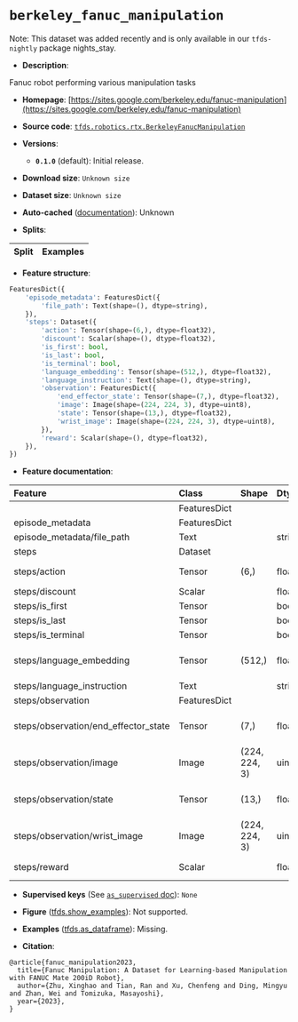 <div itemscope itemtype="http://schema.org/Dataset">
  <div itemscope itemprop="includedInDataCatalog" itemtype="http://schema.org/DataCatalog">
    <meta itemprop="name" content="TensorFlow Datasets" />
  </div>
  <meta itemprop="name" content="berkeley_fanuc_manipulation" />
  <meta itemprop="description" content="Fanuc robot performing various manipulation tasks&#10;&#10;To use this dataset:&#10;&#10;```python&#10;import tensorflow_datasets as tfds&#10;&#10;ds = tfds.load(&#x27;berkeley_fanuc_manipulation&#x27;, split=&#x27;train&#x27;)&#10;for ex in ds.take(4):&#10;  print(ex)&#10;```&#10;&#10;See [the guide](https://www.tensorflow.org/datasets/overview) for more&#10;informations on [tensorflow_datasets](https://www.tensorflow.org/datasets).&#10;&#10;" />
  <meta itemprop="url" content="https://www.tensorflow.org/datasets/catalog/berkeley_fanuc_manipulation" />
  <meta itemprop="sameAs" content="https://sites.google.com/berkeley.edu/fanuc-manipulation" />
  <meta itemprop="citation" content="@article{fanuc_manipulation2023,&#10;  title={Fanuc Manipulation: A Dataset for Learning-based Manipulation with FANUC Mate 200iD Robot},&#10;  author={Zhu, Xinghao and Tian, Ran and Xu, Chenfeng and Ding, Mingyu and Zhan, Wei and Tomizuka, Masayoshi},&#10;  year={2023},&#10;}" />
</div>

# `berkeley_fanuc_manipulation`


Note: This dataset was added recently and is only available in our
`tfds-nightly` package
<span class="material-icons" title="Available only in the tfds-nightly package">nights_stay</span>.

*   **Description**:

Fanuc robot performing various manipulation tasks

*   **Homepage**:
    [https://sites.google.com/berkeley.edu/fanuc-manipulation](https://sites.google.com/berkeley.edu/fanuc-manipulation)

*   **Source code**:
    [`tfds.robotics.rtx.BerkeleyFanucManipulation`](https://github.com/tensorflow/datasets/tree/master/tensorflow_datasets/robotics/rtx/rtx.py)

*   **Versions**:

    *   **`0.1.0`** (default): Initial release.

*   **Download size**: `Unknown size`

*   **Dataset size**: `Unknown size`

*   **Auto-cached**
    ([documentation](https://www.tensorflow.org/datasets/performances#auto-caching)):
    Unknown

*   **Splits**:

Split | Examples
:---- | -------:

*   **Feature structure**:

```python
FeaturesDict({
    'episode_metadata': FeaturesDict({
        'file_path': Text(shape=(), dtype=string),
    }),
    'steps': Dataset({
        'action': Tensor(shape=(6,), dtype=float32),
        'discount': Scalar(shape=(), dtype=float32),
        'is_first': bool,
        'is_last': bool,
        'is_terminal': bool,
        'language_embedding': Tensor(shape=(512,), dtype=float32),
        'language_instruction': Text(shape=(), dtype=string),
        'observation': FeaturesDict({
            'end_effector_state': Tensor(shape=(7,), dtype=float32),
            'image': Image(shape=(224, 224, 3), dtype=uint8),
            'state': Tensor(shape=(13,), dtype=float32),
            'wrist_image': Image(shape=(224, 224, 3), dtype=uint8),
        }),
        'reward': Scalar(shape=(), dtype=float32),
    }),
})
```

*   **Feature documentation**:

Feature                              | Class        | Shape         | Dtype   | Description
:----------------------------------- | :----------- | :------------ | :------ | :----------
                                     | FeaturesDict |               |         |
episode_metadata                     | FeaturesDict |               |         |
episode_metadata/file_path           | Text         |               | string  | Path to the original data file.
steps                                | Dataset      |               |         |
steps/action                         | Tensor       | (6,)          | float32 | Robot action, consists of [dx, dy, dz] and [droll, dpitch, dyaw]
steps/discount                       | Scalar       |               | float32 | Discount if provided, default to 1.
steps/is_first                       | Tensor       |               | bool    |
steps/is_last                        | Tensor       |               | bool    |
steps/is_terminal                    | Tensor       |               | bool    |
steps/language_embedding             | Tensor       | (512,)        | float32 | Kona language embedding. See https://tfhub.dev/google/universal-sentence-encoder-large/5
steps/language_instruction           | Text         |               | string  | Language Instruction.
steps/observation                    | FeaturesDict |               |         |
steps/observation/end_effector_state | Tensor       | (7,)          | float32 | Robot gripper end effector state, consists of [x, y, z] and 4x quaternion
steps/observation/image              | Image        | (224, 224, 3) | uint8   | Main camera RGB observation.
steps/observation/state              | Tensor       | (13,)         | float32 | Robot joints state, consists of [6x robot joint angles, 1x gripper open status, 6x robot joint velocities].
steps/observation/wrist_image        | Image        | (224, 224, 3) | uint8   | Wrist camera RGB observation.
steps/reward                         | Scalar       |               | float32 | Reward if provided, 1 on final step for demos.

*   **Supervised keys** (See
    [`as_supervised` doc](https://www.tensorflow.org/datasets/api_docs/python/tfds/load#args)):
    `None`

*   **Figure**
    ([tfds.show_examples](https://www.tensorflow.org/datasets/api_docs/python/tfds/visualization/show_examples)):
    Not supported.

*   **Examples**
    ([tfds.as_dataframe](https://www.tensorflow.org/datasets/api_docs/python/tfds/as_dataframe)):
    Missing.

*   **Citation**:

```
@article{fanuc_manipulation2023,
  title={Fanuc Manipulation: A Dataset for Learning-based Manipulation with FANUC Mate 200iD Robot},
  author={Zhu, Xinghao and Tian, Ran and Xu, Chenfeng and Ding, Mingyu and Zhan, Wei and Tomizuka, Masayoshi},
  year={2023},
}
```

